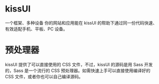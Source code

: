 # kissUI
一个框架、多种设备 你的网站和应用能在 kissUI 的帮助下通过同一份代码快速、有效适配手机、平板、PC 设备。
# 预处理器
kissUI 提供了可以直接使用的 CSS 文件，不过，kissUI 的源码是用 Sass 开发的，Sass 是一个流行的 CSS 预处理器。如需快速上手可以直接使用编译好的 CSS 文件，或者你也可以自己编译源码。
